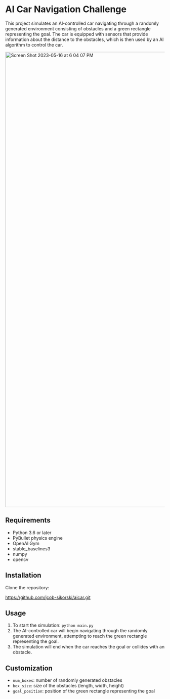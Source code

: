 # AI Car Navigation Challenge

This project simulates an AI-controlled car navigating through a randomly generated environment consisting of obstacles and a green rectangle representing the goal. The car is equipped with sensors that provide information about the distance to the obstacles, which is then used by an AI algorithm to control the car.

<img width="1440" alt="Screen Shot 2023-05-16 at 6 04 07 PM" src="https://github.com/jcob-sikorski/aicar/assets/45105669/e8306068-c960-4a97-afeb-70da85ab423c">


## Requirements

- Python 3.6 or later
- PyBullet physics engine
- OpenAI Gym
- stable_baselines3
- numpy
- opencv

## Installation

Clone the repository:

https://github.com/jcob-sikorski/aicar.git

## Usage

1. To start the simulation: ```python main.py```
2. The AI-controlled car will begin navigating through the randomly generated environment, attempting to reach the green rectangle representing the goal.
3. The simulation will end when the car reaches the goal or collides with an obstacle.

## Customization

- `num_boxes`: number of randomly generated obstacles
- `box_size`: size of the obstacles (length, width, height)
- `goal_position`: position of the green rectangle representing the goal
